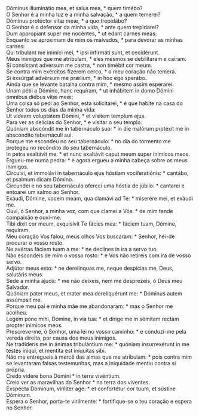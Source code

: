 <div class="dropcap text-justify">Dóminus illuminátio mea, et salus mea, * quem timébo?</div>
<div class="dropcap text-justify">O Senhor é a minha luz e a minha salvação, * a quem temerei?</div>
<div class="text-justify">Dóminus protéctor vitæ meæ, * a quo trepidábo?</div>
<div class="text-justify">O Senhor é o defensor da minha vida, * ante quem trepidarei?</div>
<div class="text-justify">Dum apprópiant super me nocéntes, * ut edant carnes meas:</div>
<div class="text-justify">Enquanto se aproximam de mim os malvados, * para devorar as minhas carnes:</div>
<div class="text-justify">Qui tríbulant me inimíci mei, * ipsi infirmáti sunt, et cecidérunt.</div>
<div class="text-justify">Meus inimigos que me atribulam, * eles mesmos se debilitaram e caíram.</div>
<div class="text-justify">Si consístant advérsum me castra, * non timébit cor meum.</div>
<div class="text-justify">Se contra mim exércitos fizerem cerco, * o meu coração não temerá.</div>
<div class="text-justify">Si exsúrgat advérsum me prǽlium, * in hoc ego sperábo.</div>
<div class="text-justify">Ainda que se levante batalha contra mim, * mesmo assim esperarei.</div>
<div class="text-justify">Unam pétii a Dómino, hanc requíram, * ut inhábitem in domo Dómini ómnibus diébus vitæ meæ:</div>
<div class="text-justify">Uma coisa só pedi ao Senhor, esta solicitarei, * é que habite na casa do Senhor todos os dias da minha vida:</div>
<div class="text-justify">Ut vídeam voluptátem Dómini, * et vísitem templum ejus.</div>
<div class="text-justify">Para ver as delícias do Senhor, * e visitar o seu templo.</div>
<div class="text-justify">Quóniam abscóndit me in tabernáculo suo: * in die malórum protéxit me in abscóndito tabernáculi sui.</div>
<div class="text-justify">Porque me escondeu no seu tabernáculo: * no dia do tormento me protegeu no recôndito do seu tabernáculo.</div>
<div class="text-justify">In petra exaltávit me: * et nunc exaltávit caput meum super inimícos meos.</div>
<div class="text-justify">Ergueu-me numa pedra: * e agora ergueu a minha cabeça sobre os meus inimigos.</div>
<div class="text-justify">Circuívi, et immolávi in tabernáculo ejus hóstiam vociferatiónis: * cantábo, et psalmum dicam Dómino.</div>
<div class="text-justify">Circundei e no seu tabernáculo ofereci uma hóstia de júbilo: * cantarei e entoarei um salmo ao Senhor.</div>
<div class="text-justify">Exáudi, Dómine, vocem meam, qua clamávi ad Te: * miserére mei, et exáudi me.</div>
<div class="text-justify">Ouvi, ó Senhor, a minha voz, com que clamei a Vós: * de mim tende compaixão e ouvi-me.</div>
<div class="text-justify">Tibi dixit cor meum, exquisívit Te fácies mea: * fáciem tuam, Dómine, requíram.</div>
<div class="text-justify">Meu coração Vos falou, meus olhos Vos buscaram: * Senhor, hei-de procurar o vosso rosto.</div>
<div class="text-justify">Ne avértas fáciem tuam a me: * ne declínes in ira a servo tuo.</div>
<div class="text-justify">Não escondeis de mim o vosso rosto: * e Vos não retireis com ira de vosso servo.</div>
<div class="text-justify">Adjútor meus esto: * ne derelínquas me, neque despícias me, Deus, salutáris meus.</div>
<div class="text-justify">Sede a minha ajuda: * me não deixeis, nem me desprezeis, ó Deus meu Salvador.</div>
<div class="text-justify">Quóniam pater meus, et mater mea dereliquérunt me: * Dóminus autem assúmpsit me.</div>
<div class="text-justify">Porque meu pai e minha mãe me abandonaram: * mas o Senhor me acolheu.</div>
<div class="text-justify">Legem pone mihi, Dómine, in via tua: * et dírige me in sémitam rectam propter inimícos meos.</div>
<div class="text-justify">Prescreve-me, ó Senhor, uma lei no vosso caminho: * e conduzi-me pela vereda direita, por causa dos meus inimigos.</div>
<div class="text-justify">Ne tradíderis me in ánimas tribulántium me: * quóniam insurrexérunt in me testes iníqui, et mentíta est iníquitas sibi.</div>
<div class="text-justify">Não me entregueis à mercê das almas que me atribulam: * pois contra mim se levantaram falsas testemunhas, mas a iniquidade mentiu contra si própria.</div>
<div class="text-justify">Credo vidére bona Dómini * in terra vivéntium.</div>
<div class="text-justify">Creio ver as maravilhas do Senhor * na terra dos viventes.</div>
<div class="text-justify">Exspécta Dóminum, viríliter age: * et confortétur cor tuum, et sústine Dóminum.</div>
<div class="text-justify">Espera o Senhor, porta-te virilmente: * fortifique-se o teu coração e espera no Senhor.</div>
